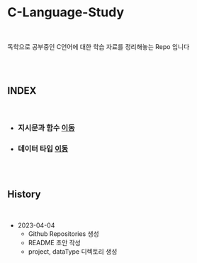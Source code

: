 # C-Language-Study

</br>

독학으로 공부중인 C언어에 대한 학습 자료를 정리해놓는 Repo 입니다 

</br></br>

## INDEX

</br>

- ### 지시문과 함수 [이동](./project/)
- ### 데이터 타입 [이동](./dataType/)

</br></br>

## History

</br>

- 2023-04-04 
  - Github Repositories 생성
  - README 초안 작성 
  - project, dataType 디렉토리 생성

</br>
